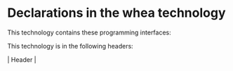 # Declarations in the whea technology
This technology  contains these programming interfaces:



This technology is in the following headers:


| Header        | 
